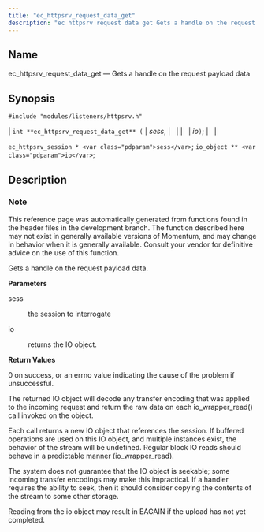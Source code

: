 ```yaml
---
title: "ec_httpsrv_request_data_get"
description: "ec httpsrv request data get Gets a handle on the request payload data int ec httpsrv request data get sess io ec httpsrv session sess io object io This reference page was automatically generated from functions found in the header files in the development branch The function described here may..."
---
```


<a name="apis.ec_httpsrv_request_data_get"></a> 
## Name

ec_httpsrv_request_data_get — Gets a handle on the request payload data

## Synopsis

`#include "modules/listeners/httpsrv.h"`

| `int **ec_httpsrv_request_data_get** (` | <var class="pdparam">sess</var>, |   |
|   | <var class="pdparam">io</var>`)`; |   |

`ec_httpsrv_session * <var class="pdparam">sess</var>`;
`io_object ** <var class="pdparam">io</var>`;<a name="idp52767808"></a> 
## Description

### Note

This reference page was automatically generated from functions found in the header files in the development branch. The function described here may not exist in generally available versions of Momentum, and may change in behavior when it is generally available. Consult your vendor for definitive advice on the use of this function.

Gets a handle on the request payload data.

**<a name="idp52770672"></a> Parameters**

<dl class="variablelist">

<dt>sess</dt>

<dd>

the session to interrogate

</dd>

<dt>io</dt>

<dd>

returns the IO object.

</dd>

</dl>

**<a name="idp52775232"></a> Return Values**

0 on success, or an errno value indicating the cause of the problem if unsuccessful.

The returned IO object will decode any transfer encoding that was applied to the incoming request and return the raw data on each io_wrapper_read() call invoked on the object.

Each call returns a new IO object that references the session. If buffered operations are used on this IO object, and multiple instances exist, the behavior of the stream will be undefined. Regular block IO reads should behave in a predictable manner (io_wrapper_read).

The system does not guarantee that the IO object is seekable; some incoming transfer encodings may make this impractical. If a handler requires the ability to seek, then it should consider copying the contents of the stream to some other storage.

Reading from the io object may result in EAGAIN if the upload has not yet completed.